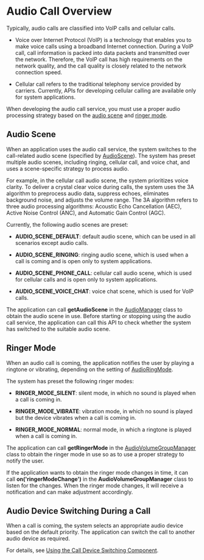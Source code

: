 # Audio Call Overview
<!--Kit: Audio Kit-->
<!--Subsystem: Multimedia-->
<!--Owner: @songshenke-->
<!--Designer: @caixuejiang; @hao-liangfei; @zhanganxiang-->
<!--Tester: @Filger-->
<!--Adviser: @w_Machine_cc-->

Typically, audio calls are classified into VoIP calls and cellular calls.

- Voice over Internet Protocol (VoIP) is a technology that enables you to make voice calls using a broadband Internet connection. During a VoIP call, call information is packed into data packets and transmitted over the network. Therefore, the VoIP call has high requirements on the network quality, and the call quality is closely related to the network connection speed.
  
- Cellular call refers to the traditional telephony service provided by carriers. Currently, APIs for developing cellular calling are available only for system applications.

When developing the audio call service, you must use a proper audio processing strategy based on the [audio scene](#audio-scene) and [ringer mode](#ringer-mode).

## Audio Scene

When an application uses the audio call service, the system switches to the call-related audio scene (specified by [AudioScene](../../reference/apis-audio-kit/arkts-apis-audio-e.md#audioscene8)). The system has preset multiple audio scenes, including ringing, cellular call, and voice chat, and uses a scene-specific strategy to process audio.
<!--Del-->
For example, in the cellular call audio scene, the system prioritizes voice clarity. To deliver a crystal clear voice during calls, the system uses the 3A algorithm to preprocess audio data, suppress echoes, eliminates background noise, and adjusts the volume range. The 3A algorithm refers to three audio processing algorithms: Acoustic Echo Cancellation (AEC), Active Noise Control (ANC), and Automatic Gain Control (AGC).<!--DelEnd-->

Currently, the following audio scenes are preset:

- **AUDIO_SCENE_DEFAULT**: default audio scene, which can be used in all scenarios except audio calls.<!--Del-->

- **AUDIO_SCENE_RINGING**: ringing audio scene, which is used when a call is coming and is open only to system applications.

- **AUDIO_SCENE_PHONE_CALL**: cellular call audio scene, which is used for cellular calls and is open only to system applications.<!--DelEnd-->

- **AUDIO_SCENE_VOICE_CHAT**: voice chat scene, which is used for VoIP calls.

The application can call **getAudioScene** in the [AudioManager](../../reference/apis-audio-kit/arkts-apis-audio-AudioManager.md) class to obtain the audio scene in use. Before starting or stopping using the audio call service, the application can call this API to check whether the system has switched to the suitable audio scene.

## Ringer Mode

When an audio call is coming, the application notifies the user by playing a ringtone or vibrating, depending on the setting of [AudioRingMode](../../reference/apis-audio-kit/arkts-apis-audio-e.md#audioringmode).

The system has preset the following ringer modes:

- **RINGER_MODE_SILENT**: silent mode, in which no sound is played when a call is coming in.

- **RINGER_MODE_VIBRATE**: vibration mode, in which no sound is played but the device vibrates when a call is coming in.

- **RINGER_MODE_NORMAL**: normal mode, in which a ringtone is played when a call is coming in.

The application can call **getRingerMode** in the [AudioVolumeGroupManager](../../reference/apis-audio-kit/arkts-apis-audio-AudioVolumeGroupManager.md) class to obtain the ringer mode in use so as to use a proper strategy to notify the user.

If the application wants to obtain the ringer mode changes in time, it can call **on('ringerModeChange')** in the **AudioVolumeGroupManager** class to listen for the changes. When the ringer mode changes, it will receive a notification and can make adjustment accordingly.

## Audio Device Switching During a Call

When a call is coming, the system selects an appropriate audio device based on the default priority. The application can switch the call to another audio device as required.

For details, see [Using the Call Device Switching Component](../avsession/using-switch-call-devices.md).

